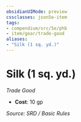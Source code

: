```yaml
---
obsidianUIMode: preview
cssclasses: json5e-item
tags:
- compendium/src/5e/phb
- item/gear/trade-good
aliases: 
- "Silk (1 sq. yd.)"
---
```

# Silk (1 sq. yd.)
*Trade Good*  

- **Cost**: 10 gp

*Source: SRD / Basic Rules*